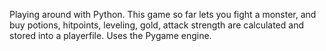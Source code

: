 Playing around with Python.
This game so far lets you fight a monster, and buy potions, hitpoints, leveling, gold, attack strength are calculated and stored into a playerfile.
Uses the Pygame engine.
